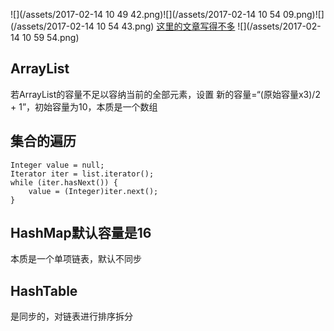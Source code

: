 ![](/assets/2017-02-14 10 49 42.png)![](/assets/2017-02-14 10 54 09.png)![](/assets/2017-02-14 10 54 43.png)
[这里的文章写得不多](http://wangkuiwu.github.io/2012/02/01/collection-00-index/)
![](/assets/2017-02-14 10 59 54.png)
## ArrayList
 若ArrayList的容量不足以容纳当前的全部元素，设置 新的容量=“(原始容量x3)/2 + 1”，初始容量为10，本质是一个数组
## 集合的遍历


```
Integer value = null;
Iterator iter = list.iterator();
while (iter.hasNext()) {
    value = (Integer)iter.next();
}
```
## HashMap默认容量是16
本质是一个单项链表，默认不同步
## HashTable 
是同步的，对链表进行排序拆分